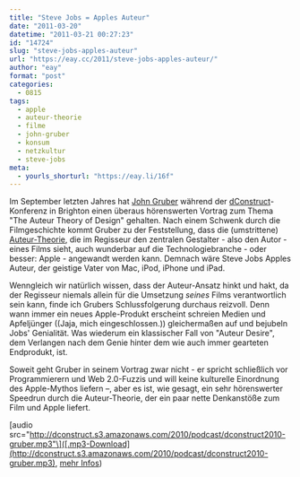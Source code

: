 ```yaml
---
title: "Steve Jobs = Apples Auteur"
date: "2011-03-20"
datetime: "2011-03-21 00:27:23"
id: "14724"
slug: "steve-jobs-apples-auteur"
url: "https://eay.cc/2011/steve-jobs-apples-auteur/"
author: "eay"
format: "post"
categories:
  - 0815
tags:
  - apple
  - auteur-theorie
  - filme
  - john-gruber
  - konsum
  - netzkultur
  - steve-jobs
meta:
  - yourls_shorturl: "https://eay.li/16f"
---
```


Im September letzten Jahres hat [John Gruber](http://daringfireball.net/) während der [dConstruct](http://2010.dconstruct.org/)\-Konferenz in Brighton einen überaus hörenswerten Vortrag zum Thema "The Auteur Theory of Design" gehalten. Nach einem Schwenk durch die Filmgeschichte kommt Gruber zu der Feststellung, dass die (umstrittene) [Auteur-Theorie](http://de.wikipedia.org/wiki/Auteur-Theorie), die im Regisseur den zentralen Gestalter - also den Autor - eines Films sieht, auch wunderbar auf die Technologiebranche - oder besser: Apple - angewandt werden kann. Demnach wäre Steve Jobs Apples Auteur, der geistige Vater von Mac, iPod, iPhone und iPad.

Wenngleich wir natürlich wissen, dass der Auteur-Ansatz hinkt und hakt, da der Regisseur niemals allein für die Umsetzung _seines_ Films verantwortlich sein kann, finde ich Grubers Schlussfolgerung durchaus reizvoll. Denn wann immer ein neues Apple-Produkt erscheint schreien Medien und Apfeljünger ((Jaja, mich eingeschlossen.)) gleichermaßen auf und bejubeln Jobs' Genialität. Was wiederum ein klassischer Fall von "Auteur Desire", dem Verlangen nach dem Genie hinter dem wie auch immer gearteten Endprodukt, ist.

Soweit geht Gruber in seinem Vortrag zwar nicht - er spricht schließlich vor Programmierern und Web 2.0-Fuzzis und will keine kulturelle Einordnung des Apple-Mythos liefern –, aber es ist, wie gesagt, ein sehr hörenswerter Speedrun durch die Auteur-Theorie, der ein paar nette Denkanstöße zum Film und Apple liefert.

\[audio src="http://dconstruct.s3.amazonaws.com/2010/podcast/dconstruct2010-gruber.mp3"\]([.mp3-Download](http://dconstruct.s3.amazonaws.com/2010/podcast/dconstruct2010-gruber.mp3), [mehr Infos](http://2010.dconstruct.org/speakers/john-gruber))
